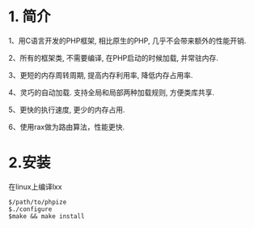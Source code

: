 # 1. 简介

1、用C语言开发的PHP框架, 相比原生的PHP, 几乎不会带来额外的性能开销.

2、所有的框架类, 不需要编译, 在PHP启动的时候加载, 并常驻内存.

3、更短的内存周转周期, 提高内存利用率, 降低内存占用率.

4、灵巧的自动加载. 支持全局和局部两种加载规则, 方便类库共享.

5、更快的执行速度, 更少的内存占用.

6、使用rax做为路由算法，性能更快.

# 2.安装
在linux上编译lxx
```
$/path/to/phpize
$./configure
$make && make install
```


   